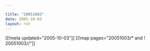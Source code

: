 ```yaml
---

title: "20051003"
date: 2005-10-03
layout: rut
---
```


[[!meta updated="2005-10-03"]]
[[!map pages="20051003/* and ! 20051003/*/*"]]
